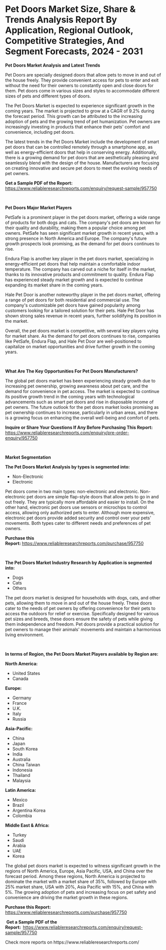 <p><h1>Pet Doors Market Size, Share & Trends Analysis Report By Application, Regional Outlook, Competitive Strategies, And Segment Forecasts, 2024 - 2031</h1></p><p><strong>Pet Doors Market Analysis and Latest Trends</strong></p>
<p><p>Pet Doors are specially designed doors that allow pets to move in and out of the house freely. They provide convenient access for pets to enter and exit without the need for their owners to constantly open and close doors for them. Pet doors come in various sizes and styles to accommodate different sizes of pets and different types of doors.</p><p>The Pet Doors Market is expected to experience significant growth in the coming years. The market is projected to grow at a CAGR of 9.2% during the forecast period. This growth can be attributed to the increasing adoption of pets and the growing trend of pet humanization. Pet owners are increasingly investing in products that enhance their pets' comfort and convenience, including pet doors.</p><p>The latest trends in the Pet Doors Market include the development of smart pet doors that can be controlled remotely through a smartphone app, as well as energy-efficient doors that help in conserving energy. Additionally, there is a growing demand for pet doors that are aesthetically pleasing and seamlessly blend with the design of the house. Manufacturers are focusing on creating innovative and secure pet doors to meet the evolving needs of pet owners.</p></p>
<p><strong>Get a Sample PDF of the Report:&nbsp;</strong> <a href="https://www.reliableresearchreports.com/enquiry/request-sample/957750">https://www.reliableresearchreports.com/enquiry/request-sample/957750</a></p>
<p>&nbsp;</p>
<p><strong>Pet Doors Major Market Players</strong></p>
<p><p>PetSafe is a prominent player in the pet doors market, offering a wide range of products for both dogs and cats. The company's pet doors are known for their quality and durability, making them a popular choice among pet owners. PetSafe has seen significant market growth in recent years, with a strong presence in North America and Europe. The company's future growth prospects look promising, as the demand for pet doors continues to rise.</p><p>Endura Flap is another key player in the pet doors market, specializing in energy-efficient pet doors that help maintain a comfortable indoor temperature. The company has carved out a niche for itself in the market, thanks to its innovative products and commitment to quality. Endura Flap has experienced steady market growth and is expected to continue expanding its market share in the coming years.</p><p>Hale Pet Door is another noteworthy player in the pet doors market, offering a range of pet doors for both residential and commercial use. The company's customizable pet doors have gained popularity among customers looking for a tailored solution for their pets. Hale Pet Door has shown strong sales revenue in recent years, further solidifying its position in the market.</p><p>Overall, the pet doors market is competitive, with several key players vying for market share. As the demand for pet doors continues to rise, companies like PetSafe, Endura Flap, and Hale Pet Door are well-positioned to capitalize on market opportunities and drive further growth in the coming years.</p></p>
<p>&nbsp;</p>
<p><strong>What Are The Key Opportunities For Pet Doors Manufacturers?</strong></p>
<p><p>The global pet doors market has been experiencing steady growth due to increasing pet ownership, growing awareness about pet care, and the demand for convenience in pet access. The market is expected to continue its positive growth trend in the coming years with technological advancements such as smart pet doors and rise in disposable income of pet owners. The future outlook for the pet doors market looks promising as pet ownership continues to increase, particularly in urban areas, and there is a growing focus on enhancing the overall well-being and comfort of pets.</p></p>
<p><strong>Inquire or Share Your Questions If Any Before Purchasing This Report:</strong> <a href="https://www.reliableresearchreports.com/enquiry/pre-order-enquiry/957750">https://www.reliableresearchreports.com/enquiry/pre-order-enquiry/957750</a></p>
<p>&nbsp;</p>
<p><strong>Market Segmentation</strong></p>
<p><strong>The Pet Doors Market Analysis by types is segmented into:</strong></p>
<p><ul><li>Non-Electronic</li><li>Electronic</li></ul></p>
<p><p>Pet doors come in two main types: non-electronic and electronic. Non-electronic pet doors are simple flap-style doors that allow pets to go in and out freely. They are typically more affordable and easier to install. On the other hand, electronic pet doors use sensors or microchips to control access, allowing only authorized pets to enter. Although more expensive, electronic pet doors provide added security and control over your pets' movements. Both types cater to different needs and preferences of pet owners.</p></p>
<p><strong>Purchase this Report:&nbsp;</strong><a href="https://www.reliableresearchreports.com/purchase/957750">https://www.reliableresearchreports.com/purchase/957750</a></p>
<p>&nbsp;</p>
<p><strong>The Pet Doors Market Industry Research by Application is segmented into:</strong></p>
<p><ul><li>Dogs</li><li>Cats</li><li>Others</li></ul></p>
<p><p>The pet doors market is designed for households with dogs, cats, and other pets, allowing them to move in and out of the house freely. These doors cater to the needs of pet owners by offering convenience for their pets to access the outdoors for relief or exercise. Specifically designed for various pet sizes and breeds, these doors ensure the safety of pets while giving them independence and freedom. Pet doors provide a practical solution for pet owners to manage their animals' movements and maintain a harmonious living environment.</p></p>
<p>&nbsp;</p>
<p><strong>In terms of Region, the Pet Doors Market Players available by Region are:</strong></p>
<p>
    <p> <strong> North America: </strong>
        <ul>
            <li>United States</li>
            <li>Canada</li>
        </ul>
        </p> 
    <p> <strong> Europe: </strong>
        <ul>
            <li>Germany</li>
            <li>France</li>
            <li>U.K.</li>
            <li>Italy</li>
            <li>Russia</li>
        </ul>
        </p> 
    <p> <strong> Asia-Pacific: </strong>
        <ul>
            <li>China</li>
            <li>Japan</li>
            <li>South Korea</li>
            <li>India</li>
            <li>Australia</li>
            <li>China Taiwan</li>
            <li>Indonesia</li>
            <li>Thailand</li>
            <li>Malaysia</li>
        </ul>
        </p> 
    <p> <strong> Latin America: </strong>
        <ul>
            <li>Mexico</li>
            <li>Brazil</li>
            <li>Argentina Korea</li>
            <li>Colombia</li>
        </ul>
        </p> 
    <p> <strong> Middle East & Africa: </strong>
        <ul>
            <li>Turkey</li>
            <li>Saudi</li>
            <li>Arabia</li>
            <li>UAE</li>
            <li>Korea</li>
        </ul>
    </p>
    </p>
<p><p>The global pet doors market is expected to witness significant growth in the regions of North America, Europe, Asia Pacific, USA, and China over the forecast period. Among these regions, North America is projected to dominate the market with a market share of 35%, followed by Europe with 25% market share, USA with 20%, Asia Pacific with 15%, and China with 5%. The growing adoption of pets and increasing focus on pet safety and convenience are driving the market growth in these regions.</p></p>
<p><strong>Purchase this Report: </strong><a href="https://www.reliableresearchreports.com/purchase/957750">https://www.reliableresearchreports.com/purchase/957750</a></p>
<p>&nbsp;<strong>Get a Sample PDF of the Report:&nbsp;&nbsp;</strong><a href="https://www.reliableresearchreports.com/enquiry/request-sample/957750">https://www.reliableresearchreports.com/enquiry/request-sample/957750</a></p>
<p><strong></strong></p>
<p>Check more reports on https://www.reliableresearchreports.com/</p>